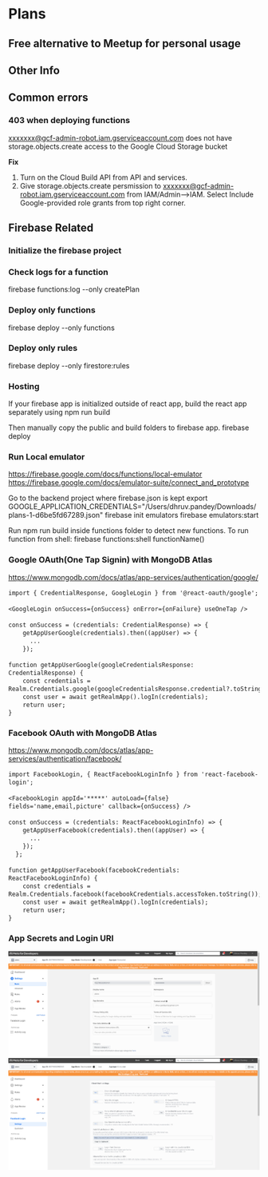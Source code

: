 # Plans
## Free alternative to Meetup for personal usage

## Other Info

## Common errors
### 403 when deploying functions
xxxxxxx@gcf-admin-robot.iam.gserviceaccount.com does not have storage.objects.create access to the Google Cloud Storage bucket

**Fix**
1. Turn on the Cloud Build API from API and services.
2. Give storage.objects.create persmission to xxxxxxx@gcf-admin-robot.iam.gserviceaccount.com from IAM/Admin-->IAM.
Select Include Google-provided role grants from top right corner.

## Firebase Related

### Initialize the firebase project


### Check logs for a function
firebase functions:log --only createPlan

### Deploy only functions
firebase deploy --only functions

### Deploy only rules
firebase deploy --only firestore:rules

### Hosting
If your firebase app is initialized outside of react app, build the react app separately using
npm run build

Then manually copy the public and build folders to firebase app.
firebase deploy

### Run Local emulator
https://firebase.google.com/docs/functions/local-emulator
https://firebase.google.com/docs/emulator-suite/connect_and_prototype

Go to the backend project where firebase.json is kept
export GOOGLE_APPLICATION_CREDENTIALS="/Users/dhruv.pandey/Downloads/plans-1-d6be5fd67289.json"
firebase init emulators
firebase emulators:start

Run npm run build inside functions folder to detect new functions.
To run function from shell: 
firebase functions:shell
functionName()


### Google OAuth(One Tap Signin) with MongoDB Atlas
https://www.mongodb.com/docs/atlas/app-services/authentication/google/
```
import { CredentialResponse, GoogleLogin } from '@react-oauth/google';

<GoogleLogin onSuccess={onSuccess} onError={onFailure} useOneTap />

const onSuccess = (credentials: CredentialResponse) => {
    getAppUserGoogle(credentials).then((appUser) => {
      ...
    });
	
function getAppUserGoogle(googleCredentialsResponse: CredentialResponse) {
	const credentials = Realm.Credentials.google(googleCredentialsResponse.credential?.toString());
	const user = await getRealmApp().logIn(credentials);
    return user;
}
```

### Facebook OAuth with MongoDB Atlas
https://www.mongodb.com/docs/atlas/app-services/authentication/facebook/
```
import FacebookLogin, { ReactFacebookLoginInfo } from 'react-facebook-login';

<FacebookLogin appId='*****' autoLoad={false} fields='name,email,picture' callback={onSuccess} />

const onSuccess = (credentials: ReactFacebookLoginInfo) => {
    getAppUserFacebook(credentials).then((appUser) => {
      ...
    });
  };
	
function getAppUserFacebook(facebookCredentials: ReactFacebookLoginInfo) {
	const credentials = Realm.Credentials.facebook(facebookCredentials.accessToken.toString());
	const user = await getRealmApp().logIn(credentials);
	return user;
}
```

### App Secrets and Login URI
![](screenshots/fb_app_secrets.PNG)
![](screenshots/fb_redirect_uri.PNG)
